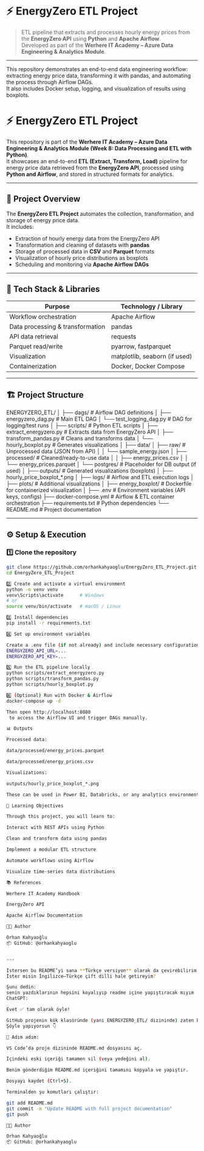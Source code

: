 
# ⚡ EnergyZero ETL Project

> ETL pipeline that extracts and processes hourly energy prices from the **EnergyZero API** using **Python** and **Apache Airflow**.  
> Developed as part of the **Werhere IT Academy – Azure Data Engineering & Analytics Module**.

---

This repository demonstrates an end-to-end data engineering workflow: extracting energy price data, transforming it with pandas, and automating the process through Airflow DAGs.  
It also includes Docker setup, logging, and visualization of results using boxplots.


# ⚡ EnergyZero ETL Project

This repository is part of the **Werhere IT Academy – Azure Data Engineering & Analytics Module (Week 8: Data Processing and ETL with Python)**.  
It showcases an end-to-end **ETL (Extract, Transform, Load)** pipeline for energy price data retrieved from the **EnergyZero API**, processed using **Python and Airflow**, and stored in structured formats for analytics.

---

## 🧠 Project Overview

The **EnergyZero ETL Project** automates the collection, transformation, and storage of energy price data.  
It includes:

- Extraction of hourly energy data from the EnergyZero API  
- Transformation and cleaning of datasets with **pandas**  
- Storage of processed data in **CSV** and **Parquet** formats  
- Visualization of hourly price distributions as boxplots  
- Scheduling and monitoring via **Apache Airflow DAGs**

---

## 🧩 Tech Stack & Libraries

| Purpose | Technology / Library |
|----------|----------------------|
| Workflow orchestration | Apache Airflow |
| Data processing & transformation | pandas |
| API data retrieval | requests |
| Parquet read/write | pyarrow, fastparquet |
| Visualization | matplotlib, seaborn (if used) |
| Containerization | Docker, Docker Compose |

---

## 🏗️ Project Structure
ENERGYZERO_ETL/
│
├── dags/ # Airflow DAG definitions
│ ├── energyzero_dag.py # Main ETL DAG
│ └── test_logging_dag.py # DAG for logging/test runs
│
├── scripts/ # Python ETL scripts
│ ├── extract_energyzero.py # Extracts data from EnergyZero API
│ ├── transform_pandas.py # Cleans and transforms data
│ └── hourly_boxplot.py # Generates visualizations
│
├── data/
│ ├── raw/ # Unprocessed data (JSON from API)
│ │ └── sample_energy.json
│ ├── processed/ # Cleaned/ready-to-use data
│ │ ├── energy_prices.csv
│ │ └── energy_prices.parquet
│ └── postgres/ # Placeholder for DB output (if used)
│
├── outputs/ # Generated visualizations (boxplots)
│ ├── hourly_price_boxplot_*.png
│
├── logs/ # Airflow and ETL execution logs
│
├── plots/ # Additional visualizations
│
├── energy_boxplot/ # Dockerfile for containerized visualization
│
├── .env # Environment variables (API keys, configs)
├── docker-compose.yml # Airflow & ETL container orchestration
├── requirements.txt # Python dependencies
└── README.md # Project documentation


---

## ⚙️ Setup & Execution

### 1️⃣ Clone the repository
```bash
git clone https://github.com/orhankahyaoglu/EnergyZero_ETL_Project.git
cd EnergyZero_ETL_Project

2️⃣ Create and activate a virtual environment
python -m venv venv
venv\Scripts\activate      # Windows
# or
source venv/bin/activate   # macOS / Linux

3️⃣ Install dependencies
pip install -r requirements.txt

4️⃣ Set up environment variables

Create a .env file (if not already) and include necessary configuration such as:
ENERGYZERO_API_URL=...
ENERGYZERO_API_KEY=...

5️⃣ Run the ETL pipeline locally
python scripts/extract_energyzero.py
python scripts/transform_pandas.py
python scripts/hourly_boxplot.py

6️⃣ (Optional) Run with Docker & Airflow
docker-compose up -d

Then open http://localhost:8080
 to access the Airflow UI and trigger DAGs manually.

📊 Outputs

Processed data:

data/processed/energy_prices.parquet

data/processed/energy_prices.csv

Visualizations:

outputs/hourly_price_boxplot_*.png

These can be used in Power BI, Databricks, or any analytics environment.

🎯 Learning Objectives

Through this project, you will learn to:

Interact with REST APIs using Python

Clean and transform data using pandas

Implement a modular ETL structure

Automate workflows using Airflow

Visualize time-series data distributions

📚 References

Werhere IT Academy Handbook

EnergyZero API

Apache Airflow Documentation

👨‍💻 Author

Orhan Kahyaoğlu
📦 GitHub: @orhankahyaoglu


---

İstersen bu README’yi sana **Türkçe versiyon** olarak da çevirebilirim — hem eğitim hem GitHub gösterimi için iki dilli (EN + TR) yapmak da güzel olur.  
İster misin İngilizce–Türkçe çift dilli hale getireyim?

Şunu dedin:
senin yazdıklarının hepsini koyalıyıp readme içine yapıştıracak mıyım
ChatGPT:

Evet ✅ tam olarak öyle!

GitHub projenin kök klasöründe (yani ENERGYZERO_ETL/ dizininde) zaten bir README.md dosyan var.
Şöyle yapıyorsun 👇

🔧 Adım adım:

VS Code’da proje dizininde README.md dosyasını aç.

İçindeki eski içeriği tamamen sil (veya yedeğini al).

Benim gönderdiğim README.md içeriğini tamamını kopyala ve yapıştır.

Dosyayı kaydet (Ctrl+S).

Terminalden şu komutları çalıştır:

git add README.md
git commit -m "Update README with full project documentation"
git push

👨‍💻 Author

Orhan Kahyaoğlu
📦 GitHub: @orhankahyaoglu

